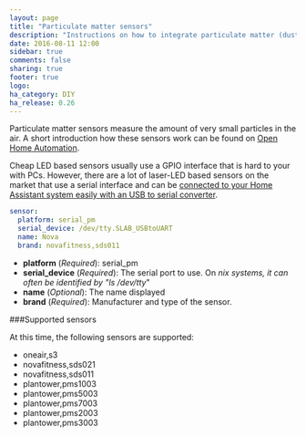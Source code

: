 ```yaml
---
layout: page
title: "Particulate matter sensors"
description: "Instructions on how to integrate particulate matter (dust) sensors with Home Assistant."
date: 2016-08-11 12:00
sidebar: true
comments: false
sharing: true
footer: true
logo: 
ha_category: DIY
ha_release: 0.26
---
```


Particulate matter sensors measure the amount of very small particles in the air. A short introduction how these sensors work can be found on [Open Home Automation](https://www.open-homeautomation.com/2016/07/19/measuring-air-quality/).

Cheap LED based sensors usually use a GPIO interface that is hard to your with PCs. However, there are a lot of laser-LED based sensors on the market that use a serial interface and can be [connected to your Home Assistant system easily with an USB to serial converter](https://www.open-homeautomation.com/2016/07/20/connecting-an-particulate-matter-sensor-to-your-pc-or-mac/).

```yaml
sensor:
  platform: serial_pm
  serial_device: /dev/tty.SLAB_USBtoUART
  name: Nova
  brand: novafitness,sds011
```

- **platform** (*Required*): serial_pm
- **serial_device** (*Required*): The serial port to use. On *nix systems, it can often be identified by "ls /dev/tty*"
- **name** (*Optional*): The name displayed
- **brand** (*Required*): Manufacturer and type of the sensor.

###Supported sensors

At this time, the following sensors are supported:

* oneair,s3
* novafitness,sds021
* novafitness,sds011
* plantower,pms1003
* plantower,pms5003
* plantower,pms7003
* plantower,pms2003
* plantower,pms3003

